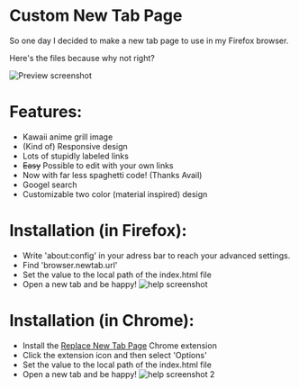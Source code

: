 Custom New Tab Page
===================
So one day I decided to make a new tab page to use in my Firefox browser.

Here's the files because why not right?

![Preview screenshot](http://file.quad.moe/file/10E4A5.png)

# Features:
* Kawaii anime grill image
* (Kind of) Responsive design
* Lots of stupidly labeled links
* ~~Easy~~ Possible to edit with your own links
* Now with far less spaghetti code! (Thanks Avail)
* Googel search
* Customizable two color (material inspired) design

# Installation (in Firefox):
* Write 'about:config' in your adress bar to reach your advanced settings.
* Find 'browser.newtab.url'
* Set the value to the local path of the index.html file
* Open a new tab and be happy!
![help screenshot](http://a.pomf.se/zgiakz.png)

# Installation (in Chrome):
* Install the [Replace New Tab Page](https://chrome.google.com/webstore/detail/replace-new-tab-page/cnkhddihkmmiiclaipbaaelfojkmlkja?utm_source=chrome-app-launcher-info-dialog) Chrome extension
* Click the extension icon and then select 'Options'
* Set the value to the local path of the index.html file
* Open a new tab and be happy!
![help screenshot 2](http://i.imgur.com/xijRWf4.png)
